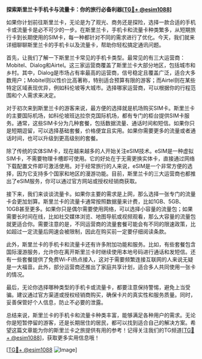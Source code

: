 **探索斯里兰卡手机卡与流量卡：你的旅行必备利器[[TG💪+ @esim1088](https://t.me/s/esim1088)]**

如果你计划前往斯里兰卡，无论是为了观光、商务还是探险，选择一款合适的手机卡或流量卡是必不可少的一步。在斯里兰卡，手机卡和流量卡种类繁多，从短期旅行卡到长期使用的SIM卡，每一种都针对不同的需求进行了优化。今天，我们就来详细聊聊斯里兰卡的手机卡以及流量卡，帮助你轻松搞定通讯问题。

首先，让我们了解一下斯里兰卡常见的手机卡类型。最常见的有三大运营商：Mobitel、Dialog和Airtel。这三家运营商覆盖了斯里兰卡大部分地区，包括城市和乡村。其中，Dialog是市场占有率最高的运营商，信号稳定且覆盖广泛，适合大多数用户；Mobitel则以性价比高著称，特别适合预算有限的游客；而Airtel则在某些特定区域表现优异，例如科伦坡等大城市。选择哪家运营商，可以根据你的行程范围和个人需求来决定。

对于初次来到斯里兰卡的游客来说，最方便的选择就是机场购买SIM卡。斯里兰卡的主要国际机场，如科伦坡班达拉奈克国际机场，都有专门的柜台提供SIM卡服务。通常，这些SIM卡分为几种套餐，包括数据流量、通话时间和短信。如果你只是短期逗留，可以选择基础套餐，价格便宜且实用。如果你需要更多的流量或者通话时间，也可以升级到更高级别的套餐。

除了传统的实体SIM卡，现在越来越多的人开始关注eSIM技术。eSIM是一种虚拟SIM卡，不需要物理卡槽即可使用。它的好处在于无需更换实体卡，直接通过网络下载配置文件即可激活使用。对于经常旅行的人来说，eSIM是一个非常方便的选择，因为它支持多个国家和地区的漫游功能。目前，斯里兰卡的三大运营商也都推出了eSIM服务，你可以通过官方网站或授权经销商获取。

接下来，我们来谈谈流量卡。如果你主要的需求是上网，那么选择一张专门的流量卡会更加划算。斯里兰卡的流量卡通常按照数据量来计费，比如1GB、5GB、10GB甚至更多。如果你只是偶尔需要使用网络，可以选择小容量的流量包；如果需要长时间在线，比如社交媒体浏览、地图导航或视频观看，那么大容量的流量包就更适合你。需要注意的是，不同运营商的流量套餐可能会有不同的限速政策，比如超过一定流量后网速会被限制，因此在购买前一定要仔细阅读条款。

此外，斯里兰卡的手机卡和流量卡还有许多附加功能和服务。比如，有些套餐包含国际漫游服务，允许你在离开斯里兰卡时继续使用本地号码进行通话和发短信。还有一些套餐提供了免费Wi-Fi热点接入，这对于需要频繁连接互联网的人来说无疑是一大福音。此外，部分运营商还推出了家庭共享计划，适合多人共同使用一张卡的情况。

最后，无论你选择哪种类型的手机卡或流量卡，都要注意保持警惕，避免上当受骗。建议通过官方渠道或授权经销商购买，确保卡片的真实性和服务质量。同时，妥善保管好个人信息，防止不必要的泄露。

总结来说，斯里兰卡的手机卡和流量卡种类丰富，能够满足各种用户的需求。无论你是短暂停留的游客，还是长期居住的居民，都可以找到适合自己的解决方案。希望这篇文章能为你的斯里兰卡之旅提供有用的参考！记得关注我们的TG频道[[TG💪+ @esim1088](https://t.me/s/esim1088)]，获取更多实用信息哦！

[[TG💪+ @esim1088](https://t.me/s/esim1088) ![Image](https://i.postimg.cc/4NQfJmqS/Snipaste-2025-05-13-00-14-12.png)]